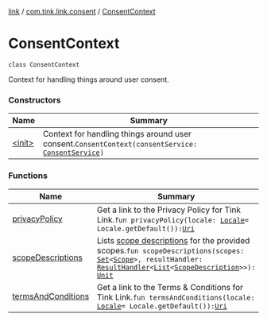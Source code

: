 [link](../../index.md) / [com.tink.link.consent](../index.md) / [ConsentContext](./index.md)

# ConsentContext

`class ConsentContext`

Context for handling things around user consent.

### Constructors

| Name | Summary |
|---|---|
| [&lt;init&gt;](-init-.md) | Context for handling things around user consent.`ConsentContext(consentService: `[`ConsentService`](../../com.tink.service.consent/-consent-service/index.md)`)` |

### Functions

| Name | Summary |
|---|---|
| [privacyPolicy](privacy-policy.md) | Get a link to the Privacy Policy for Tink Link.`fun privacyPolicy(locale: `[`Locale`](https://docs.oracle.com/javase/6/docs/api/java/util/Locale.html)` = Locale.getDefault()): `[`Uri`](https://developer.android.com/reference/android/net/Uri.html) |
| [scopeDescriptions](scope-descriptions.md) | Lists [scope descriptions](../../com.tink.service.consent/-scope-description/index.md) for the provided scopes.`fun scopeDescriptions(scopes: `[`Set`](https://kotlinlang.org/api/latest/jvm/stdlib/kotlin.collections/-set/index.html)`<`[`Scope`](../../com.tink.service.authorization/-scope/index.md)`>, resultHandler: `[`ResultHandler`](../../com.tink.service.handler/-result-handler/index.md)`<`[`List`](https://kotlinlang.org/api/latest/jvm/stdlib/kotlin.collections/-list/index.html)`<`[`ScopeDescription`](../../com.tink.service.consent/-scope-description/index.md)`>>): `[`Unit`](https://kotlinlang.org/api/latest/jvm/stdlib/kotlin/-unit/index.html) |
| [termsAndConditions](terms-and-conditions.md) | Get a link to the Terms &amp; Conditions for Tink Link.`fun termsAndConditions(locale: `[`Locale`](https://docs.oracle.com/javase/6/docs/api/java/util/Locale.html)` = Locale.getDefault()): `[`Uri`](https://developer.android.com/reference/android/net/Uri.html) |
